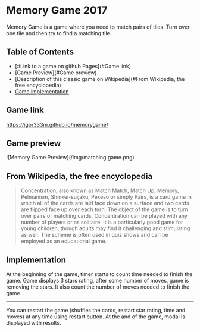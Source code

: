 # Memory Game 2017
Memory Game is a game where you need to match pairs of tiles. Turn over one tile and then try to find a matching tile.

## Table of Contents

* [#Link to a game on github Pages](#Game link)
* [Game Preview](#Game preview)
* [Description of this classic game on Wikipedia](#From Wikipedia, the free encyclopedia)
* [Game implementation](#implementation)

## Game link

https://igor333m.github.io/memorygame/

## Game preview

![Memory Game Preview](/img/matching game.png)

## From Wikipedia, the free encyclopedia

>Concentration, also known as Match Match, Match Up, Memory, Pelmanism, 
>Shinkei-suijaku, Pexeso or simply Pairs, is a card game in which all of the cards 
>are laid face down on a surface and two cards are flipped face up over each turn. 
>The object of the game is to turn over pairs of matching cards. Concentration 
>can be played with any number of players or as solitaire. It is a particularly 
>good game for young children, though adults may find it challenging and 
>stimulating as well. The scheme is often used in quiz shows and can be employed 
>as an educational game.

## Implementation

At the beginning of the game, timer starts to count time needed to finish the game. Game displays 3 stars rating, after some number of moves, game is removing the stars. It also count the number of moves needed to finish the game.
***
You can restart the game (shuffles the cards, restart star rating, time and moves) at any time using restart button.
At the and of the game, modal is displayed with results.